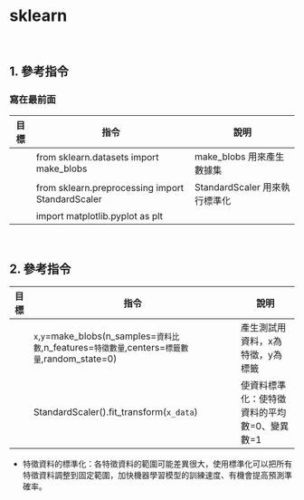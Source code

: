# sklearn
<br/>

## 1. 參考指令
### 寫在最前面
| 目標 | 指令 | 說明 |
| --- | --- | --- |
|| from sklearn.datasets import make_blobs | make_blobs 用來產生數據集|
|| from sklearn.preprocessing import StandardScaler| StandardScaler 用來執行標準化|
|| import matplotlib.pyplot as plt ||
<br/>

## 2. 參考指令
| 目標 | 指令 | 說明 |
| --- | --- | --- |
|| `x`,`y`=make_blobs(n_samples=`資料比數`,n_features=`特徵數量`,centers=`標籤數量`,random_state=0) | 產生測試用資料，x為特徵，y為標籤|
|| StandardScaler().fit_transform(`x_data`) | 使資料標準化：使特徵資料的平均數=0、變異數=1|


* 特徵資料的標準化：各特徵資料的範圍可能差異很大，使用標準化可以把所有特徵資料調整到固定範圍，加快機器學習模型的訓練速度、有機會提高預測準確率。
